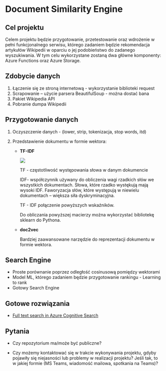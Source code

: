 # Document Similarity Engine

## Cel projektu

Celem projektu będzie przygotowanie, przetestowanie oraz wdrożenie w pełni funkcjonalnego serwisu, którego zadaniem będzie rekomendacja artykułów Wikipedii w oparciu o jej podobieństwo do zadanego wyszukiwania. W tym celu wykorzystane zostaną dwa główne komponenty: Azure Functions oraz Azure Storage.

## Zdobycie danych

1. Łączenie się ze stroną internetową - wykorzystanie biblioteki request
2. Scrapowanie – użycie parsera BeautifulSoup - można dostać bana 
3. Pakiet Wikipedia API 
4. Pobranie dumpa Wikipedii

## Przygotowanie danych

1. Oczyszczenie danych - (lower, strip, tokenizacja, stop words, itd)

2. Przedstawienie dokumentu w formie wektora:

   - **TF-IDF**

     ![](https://cdn-media-1.freecodecamp.org/images/1*q3qYevXqQOjJf6Pwdlx8Mw.png)

     TF - częstotliwość występowania słowa w danym dokumencie

     IDF- współczynnik używany do obliczenia wagi rzadkich słów we wszystkich dokumentach. Słowa, które rzadko wystękują mają wysoki IDF. Faworyzacja słów, które występują w niewielu dokumentach –  większa siła dyskryminacyjna.

     TF  - IDF połączenie powyższych wskaźników.

     Do obliczania powyższej macierzy można wykorzystać bibliotekę sklearn do Pythona. 

   - **doc2vec**

     Bardziej zaawansowane narzędzie do reprezentacji dokumentu w formie wektora.

## Search Engine

- Proste porównanie poprzez odległość cosinusową pomiędzy wektorami
- Model ML, którego zadaniem będzie przygotowanie rankingu - Learning to rank
- Gotowy Search Engine

## Gotowe rozwiązania

- [Full text search in Azure Cognitive Search](https://docs.microsoft.com/en-us/azure/search/search-lucene-query-architecture?fbclid=IwAR1xzNhtWgpP-fEdo57_DFJIpccRtPVvYN_R1yZ966uLzYQs6gdibyzJJRI)

  

## Pytania 

- Czy repozytorium ma/może być publiczne?

- Czy możemy kontaktować się w trakcie wykonywania projektu, gdyby pojawiły się niejasności lub problemy w realizacji projektu? Jeśli tak, to w jakiej formie (MS Teams, wiadomość mailowa, spotkania na Teams)?

  
